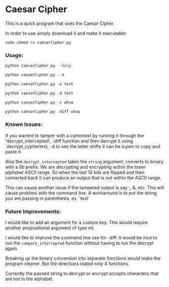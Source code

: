 Caesar Cipher 
==============

This is a quick program that uses the Caesar Cipher.

In order to use simply download it and make it executable:

`sudo chmod +x caesarCipher.py `  
  

### Usage: 


```python
python caesarCipher.py --help
```

```python
python caesarCipher.py --h
```

```python
python caesarCipher.py -e test
```

```python
python caesarCipher.py -d test
```

```python
python caesarCipher.py -c whvw
```

```python
python caesarCipher.py -diff whvw
```

### Known Issues:

If you wanted to tamper with a ciphertext by running it through the 
'decrypt_intercepted', -diff function and then decrypt it using 
`decrypt_cyphertext, -d to see the letter shifts it can be a pain to copy 
and paste it. 

Also the `decrypt_intercepted` takes the `string` argument, converts to binary
with a 0b prefix. We are decrypting and encrypting within the lower alphabet 
ASCII range. So when the last 10 bits are flipped and then converted 
back it can produce an output that is not within the ASCII range. 



This can cause another issue if the tampered output is say ;, &, etc. This 
will cause problims with the command line. A workaround is to put the string 
you are passing in parenthesis. ex. 'test'
 

### Future Improvements:

I would like to add an argument for a custom key. This would require another 
propositional argument of type int.  

I would like to improve the command line use for -diff. It would be nice 
to run the `compare_intercepted` function without having to run the 
decrypt again. 

Breaking up the binary conversion into separate functions would make the 
program cleaner. But the directions stated only 4 functions. 

Currently the passed string to decrypt or encrypt accepts characters that are
not in the alphabet.
